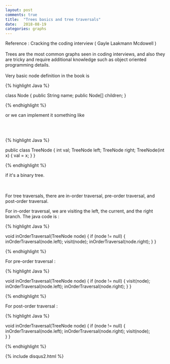 ```yaml
---
layout: post
comments: true
title:  "Trees basics and tree traversals"
date:   2018-08-19
categories: graphs
---
```


Reference : Cracking the coding interview ( Gayle Laakmann Mcdowell )
<br><br>
Trees are the most common graphs seen in coding interviews,
and also they are tricky and require additional knowledge 
such as object oriented programming details.
<br><br>
Very basic node definition in the book is

{% highlight Java %}

class Node {
    public String name;
    public Node[] children;
}

{% endhighlight %}

or we can implement it something like

<br><br>

{% highlight Java %}

public class TreeNode {
      int val;
      TreeNode left;
      TreeNode right;
      TreeNode(int x) { val = x; }
}

{% endhighlight %}

if it's a binary tree.

<br><br>
For tree traversals,
there are in-order traversal, pre-order traversal, and post-order traversal.

For in-order traversal, we are visiting the left, the current, and the right branch.
The java code is :

{% highlight Java %}

void inOrderTraversal(TreeNode node) {
    if (node != null) {
        inOrderTraversal(node.left);
        visit(node);
        inOrderTraversal(node.right);
    }
}

{% endhighlight %}

For pre-order traversal :

{% highlight Java %}

void inOrderTraversal(TreeNode node) {
    if (node != null) {
        visit(node);    
        inOrderTraversal(node.left);
        inOrderTraversal(node.right);
    }
}

{% endhighlight %}

For post-order traversal : 

{% highlight Java %}

void inOrderTraversal(TreeNode node) {
    if (node != null) {
        inOrderTraversal(node.left);
        inOrderTraversal(node.right);
        visit(node);    
    }
}

{% endhighlight %}


{% include disqus2.html %}